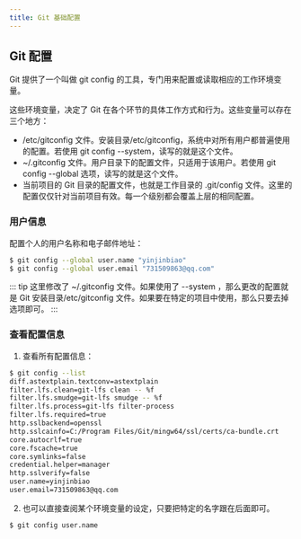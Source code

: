```yaml
---
title: Git 基础配置
---
```


## Git 配置
Git 提供了一个叫做 git config 的工具，专门用来配置或读取相应的工作环境变量。

这些环境变量，决定了 Git 在各个环节的具体工作方式和行为。这些变量可以存在三个地方：
- /etc/gitconfig 文件。安装目录/etc/gitconfig，系统中对所有用户都普遍使用的配置。若使用 git config --system，读写的就是这个文件。
- ~/.gitconfig 文件。用户目录下的配置文件，只适用于该用户。若使用 git config --global 选项，读写的就是这个文件。
- 当前项目的 Git 目录的配置文件，也就是工作目录的 .git/config 文件。这里的配置仅仅针对当前项目有效。每一个级别都会覆盖上层的相同配置。

### 用户信息
配置个人的用户名称和电子邮件地址：
```sh
$ git config --global user.name "yinjinbiao"
$ git config --global user.email "731509863@qq.com"
```
::: tip
这里修改了 ~/.gitconfig 文件。如果使用了 --system ，那么更改的配置就是 Git 安装目录/etc/gitconfig 文件。如果要在特定的项目中使用，那么只要去掉选项即可。
:::

### 查看配置信息
1. 查看所有配置信息：
```sh
$ git config --list
diff.astextplain.textconv=astextplain
filter.lfs.clean=git-lfs clean -- %f
filter.lfs.smudge=git-lfs smudge -- %f
filter.lfs.process=git-lfs filter-process
filter.lfs.required=true
http.sslbackend=openssl
http.sslcainfo=C:/Program Files/Git/mingw64/ssl/certs/ca-bundle.crt
core.autocrlf=true
core.fscache=true
core.symlinks=false
credential.helper=manager
http.sslverify=false
user.name=yinjinbiao
user.email=731509863@qq.com
```
2. 也可以直接查阅某个环境变量的设定，只要把特定的名字跟在后面即可。
```sh
$ git config user.name
```